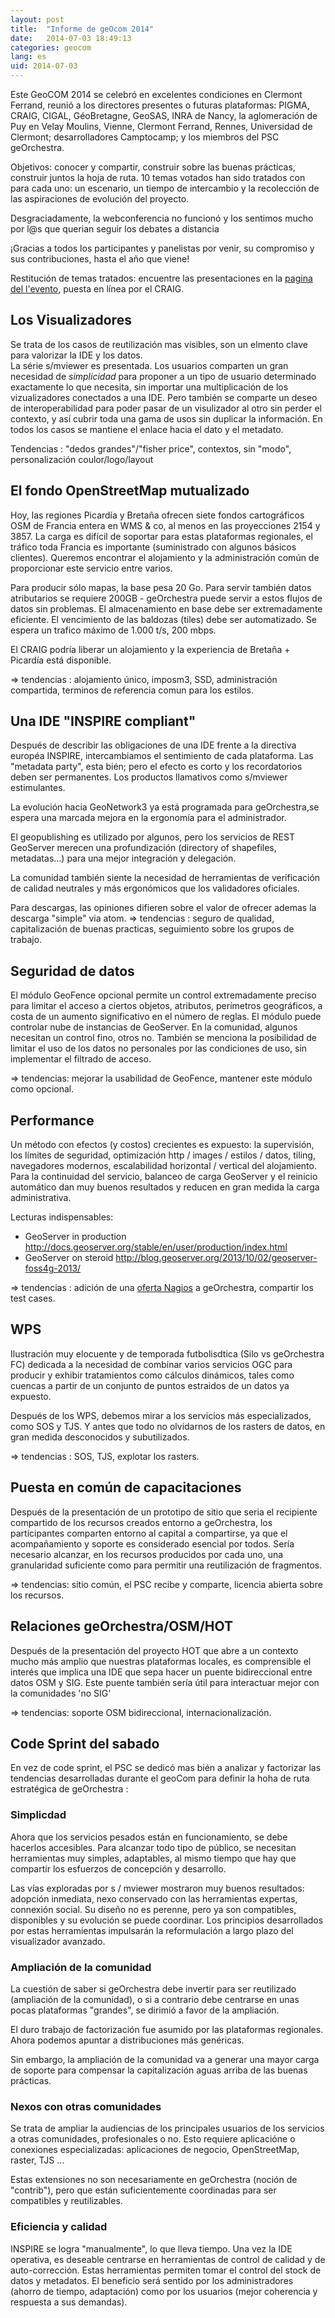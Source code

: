 ```yaml
---
layout: post
title:  "Informe de geOcom 2014"
date:   2014-07-03 18:49:13
categories: geocom
lang: es
uid: 2014-07-03
---
```


Este GeoCOM 2014 se celebró en excelentes condiciones en Clermont Ferrand, reunió a los directores presentes o futuras plataformas: PIGMA, CRAIG, CIGAL, GéoBretagne, GeoSAS, INRA de Nancy, la aglomeración de Puy en Velay Moulins, Vienne, Clermont Ferrand, Rennes, Universidad de Clermont; desarrolladores Camptocamp; y los miembros del PSC geOrchestra.

Objetivos: conocer y compartir, construir sobre las buenas prácticas, construir juntos la hoja de ruta. 10 temas votados han sido tratados con para cada uno: un escenario, un tiempo de intercambio y la recolección de las aspiraciones de evolución del proyecto.

Desgraciadamente, la webconferencia no funcionó y los sentimos mucho por l@s que querian seguir los debates a distancia   

¡Gracias a todos los participantes y panelistas por venir, su compromiso y sus contribuciones, hasta el año que viene!

<!--more-->

Restitución de temas tratados: encuentre las presentaciones en la [pagina del l'evento](#), puesta en línea por el CRAIG. 

## Los Visualizadores

Se trata de los casos de reutilización mas visibles, son un elmento clave para valorizar la IDE y los datos.  
La série s/mviewer es presentada. Los usuarios comparten un gran necesidad de *simplicidad* para proponer a un tipo de usuario determinado exactamente lo que necesita, sin importar una multiplicación de los vizualizadores conectados a una IDE. Pero también se comparte un deseo de interoperabilidad para poder pasar de un visulizador al otro sin perder el contexto, y así cubrir toda una gama de usos sin duplicar la información. En todos los casos se mantiene el enlace hacia el dato y el metadato. 

Tendencias : "dedos grandes"/"fisher price", contextos, sin "modo", personalización coulor/logo/layout


## El fondo OpenStreetMap mutualizado

Hoy, las regiones Picardía y Bretaña ofrecen siete fondos cartográficos OSM de Francia entera en WMS & co, al menos en las proyecciones 2154 y 3857. La carga es difícil de soportar para estas plataformas regionales, el tráfico toda Francia es importante  (suministrado con algunos básicos clientes). Queremos encontrar el alojamiento y la administración común de proporcionar este servicio entre varios.

Para producir sólo mapas, la base pesa 20 Go. Para servir también datos atributarios se requiere 200GB - geOrchestra puede servir a estos flujos de datos sin problemas. El almacenamiento en base debe ser extremadamente eficiente. El vencimiento de las baldozas (tiles) debe ser automatizado. Se espera un trafico máximo de 1.000 t/s, 200 mbps. 

El CRAIG podría liberar un alojamiento y la experiencia de Bretaña + Picardía está disponible.

=> tendencias : alojamiento único, imposm3, SSD, administración compartida, terminos de referencia comun para los estilos.


## Una IDE "INSPIRE compliant"

Después de describir las obligaciones de una IDE frente a la directiva européa INSPIRE, intercambiamos el sentimiento de cada plataforma. Las "metadata party", esta bién; pero el efecto es corto y los recordatorios deben ser permanentes. 
Los productos llamativos como s/mviewer estimulantes. 

La evolución hacia GeoNetwork3 ya está programada para geOrchestra,se espera una marcada mejora en la ergonomía para el administrador. 

El geopublishing es utilizado por algunos, pero los servicios de REST GeoServer  merecen una profundización (directory of shapefiles, metadatas...) para una mejor integración y delegación.

La comunidad también siente la necesidad de herramientas de verificación de calidad neutrales y más ergonómicos que los validadores oficiales. 

Para descargas, las opiniones difieren sobre el valor de ofrecer ademas la descarga  "simple" via atom.
=> tendencias : seguro de qualidad, capitalización de buenas practicas, seguimiento sobre los grupos de trabajo.


## Seguridad de datos

El módulo GeoFence opcional permite un control extremadamente preciso para limitar el acceso a ciertos objetos, atributos, perímetros geográficos, a costa de un aumento significativo en el número de reglas. El módulo puede controlar nube de instancias de GeoServer. En la comunidad, algunos necesitan un control fino, otros no. También se menciona la posibilidad de limitar el uso de los datos no personales por las condiciones de uso, sin implementar el filtrado de acceso.

=> tendencias: mejorar la usabilidad de GeoFence, mantener este módulo como opcional.


## Performance

Un método con efectos (y costos) crecientes es expuesto: la supervisión, los límites de seguridad, optimización http / images / estilos / datos, tiling, navegadores modernos, escalabilidad horizontal / vertical del alojamiento. Para la continuidad del servicio, balanceo de carga GeoServer y el reinicio automático dan muy buenos resultados y reducen en gran medida la carga administrativa.

Lecturas indispensables:
* GeoServer in production http://docs.geoserver.org/stable/en/user/production/index.html
* GeoServer on steroid http://blog.geoserver.org/2013/10/02/geoserver-foss4g-2013/

=> tendencias : adición de una [oferta Nagios](https://github.com/georchestra/nagios) a geOrchestra, compartir los test cases.


## WPS


Ilustración muy elocuente y de temporada futbolisdtica (Silo vs geOrchestra  FC) dedicada a la necesidad de combinar varios servicios OGC para producir y exhibir tratamientos como cálculos dinámicos, tales como cuencas a partir de un conjunto de puntos estraidos de un datos ya expuesto.

Después de los WPS, debemos mirar a los servicios más especializados, como SOS y TJS. Y antes que todo no olvidarnos de los rasters de datos, en gran medida desconocidos y subutilizados.

=> tendencias : SOS, TJS, explotar los rasters.



## Puesta en común de capacitaciones 

Después de la presentación de un prototipo de sitio que seria el recipiente  compartido de los recursos creados entorno a geOrchestra, los participantes comparten entorno al capital a compartirse, ya que el acompañamiento y soporte es considerado esencial por todos. Sería necesario alcanzar, en los recursos producidos por cada uno, una granularidad suficiente como para permitir una reutilización de fragmentos.

 => tendencias: sitio común, el PSC recibe y comparte, licencia abierta sobre los recursos.


## Relaciones geOrchestra/OSM/HOT

Después de la presentación del proyecto HOT que abre a un contexto mucho más amplio que nuestras plataformas locales, es comprensible el interés que implica una IDE que sepa hacer un puente bidireccional entre datos OSM y SIG. Este puente también sería útil para interactuar mejor con la comunidades 'no SIG' 

=> tendencias: soporte OSM bidireccional, internacionalización.

## Code Sprint del sabado

En vez de code sprint, el PSC se dedicó mas bién a analizar y factorizar las tendencias desarrolladas durante el geoCom para definir la hoha de ruta estratégica de geOrchestra : 

### Simplicdad

Ahora que los servicios pesados están en funcionamiento, se debe hacerlos accesibles. Para alcanzar todo tipo de público, se necesitan herramientas muy simples, adaptables, al mismo tiempo que hay que compartir los esfuerzos  de concepción y desarrollo. 

Las vías exploradas por s / mviewer mostraron muy buenos resultados: adopción inmediata, nexo conservado con las herramientas expertas, connexión social. Su diseño no es perenne, pero ya son compatibles, disponibles y su evolución se puede coordinar. Los principios desarrollados por estas herramientas impulsarán la reformulación a largo plazo del visualizador avanzado.


### Ampliación de la comunidad

La cuestión de saber si geOrchestra debe invertir para ser reutilizado (ampliación de la comunidad), o si a contrario debe centrarse en unas pocas plataformas "grandes", se dirimió a favor de la ampliación. 

El duro trabajo de factorización fue asumido por las plataformas regionales. Ahora podemos apuntar a distribuciones más genéricas. 

Sin embargo, la ampliación de la comunidad va a generar una mayor carga de soporte para compensar la capitalización aguas arriba de las buenas prácticas.

### Nexos con otras comunidades

Se trata de ampliar la audiencias de los principales usuarios de los servicios a otras comunidades, profesionales o no. Esto requiere aplicacióne o conexiones especializadas: aplicaciones de negocio, OpenStreetMap, raster, TJS ... 

Estas extensiones no son necesariamente en geOrchestra (noción de "contrib"), pero que están suficientemente coordinadas para ser compatibles y reutilizables.


### Eficiencia y calidad

INSPIRE se logra "manualmente", lo que lleva tiempo. Una vez la IDE operativa, es deseable centrarse en herramientas de control de calidad y de auto-corrección. Estas herramientas permiten tomar el control del stock de datos y metadatos. El beneficio será sentido por los administradores (ahorro de tiempo, adaptación) como por los usuarios (mejor coherencia y respuesta a sus demandas).
